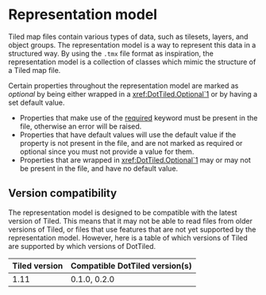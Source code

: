 # Representation model

Tiled map files contain various types of data, such as tilesets, layers, and object groups. The representation model is a way to represent this data in a structured way. By using the `.tmx` file format as inspiration, the representation model is a collection of classes which mimic the structure of a Tiled map file.

Certain properties throughout the representation model are marked as *optional* by being either wrapped in a <xref:DotTiled.Optional`1> or by having a set default value.

- Properties that make use of the [required](https://learn.microsoft.com/en-us/dotnet/csharp/language-reference/keywords/required) keyword must be present in the file, otherwise an error will be raised.
- Properties that have default values will use the default value if the property is not present in the file, and are not marked as required or optional since you must not provide a value for them.
- Properties that are wrapped in <xref:DotTiled.Optional`1> may or may not be present in the file, and have no default value.

## Version compatibility

The representation model is designed to be compatible with the latest version of Tiled. This means that it may not be able to read files from older versions of Tiled, or files that use features that are not yet supported by the representation model. However, here is a table of which versions of Tiled are supported by which versions of DotTiled.

| Tiled version | Compatible DotTiled version(s) |
|---------------|--------------------------------|
| 1.11          | 0.1.0, 0.2.0                   |